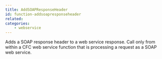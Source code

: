 ```yaml
---
title: AddSOAPResponseHeader
id: function-addsoapresponseheader
related:
categories:
    - webservice
---
```


Adds a SOAP response header to a web service response. Call only from within a CFC web service function that is processing a request as a SOAP web service.
